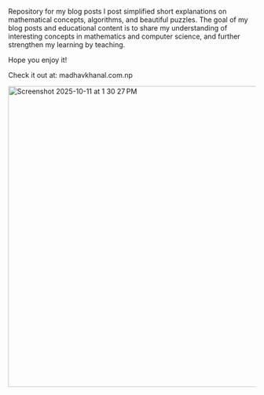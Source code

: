Repository for my blog posts
I post simplified short explanations on mathematical concepts, algorithms, and beautiful puzzles. The goal of my blog posts and educational content is to share my understanding of interesting concepts in mathematics and computer science, and further strengthen my learning by teaching. 

Hope you enjoy it!

Check it out at: madhavkhanal.com.np

<img width="1293" height="613" alt="Screenshot 2025-10-11 at 1 30 27 PM" src="https://github.com/user-attachments/assets/f0f6971a-4e9e-4fc2-aef0-ef68e70d75e1" />
